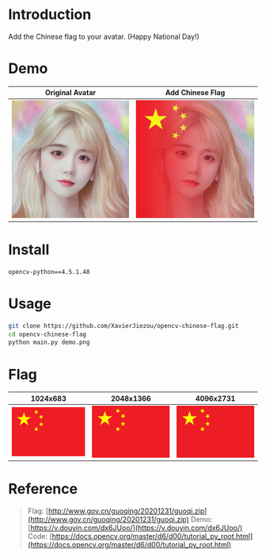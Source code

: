 # Introduction
Add the Chinese flag to your avatar. (Happy National Day!)
# Demo
| Original Avatar| Add Chinese Flag |
|:--------------:|:----------------:|
|![demo](demo.png)|![_new](_new.jpg)|
# Install
```bash
opencv-python==4.5.1.48
```
# Usage
```bash
git clone https://github.com/XavierJiezou/opencv-chinese-flag.git
cd opencv-chinese-flag
python main.py demo.png
```
# Flag
| 1024x683| 2048x1366 | 4096x2731 |
|:-------:|:---------:|:---------:|
|![1024](guoqi/guoqi_1024.png)|![2048](guoqi/guoqi_2048.png)|![4096](guoqi/guoqi_4096.png)|
# Reference
> Flag: [http://www.gov.cn/guoqing/20201231/guoqi.zip](http://www.gov.cn/guoqing/20201231/guoqi.zip)
> Demo: [https://v.douyin.com/dx6JUoo/](https://v.douyin.com/dx6JUoo/)
> Code: [https://docs.opencv.org/master/d6/d00/tutorial_py_root.html](https://docs.opencv.org/master/d6/d00/tutorial_py_root.html)